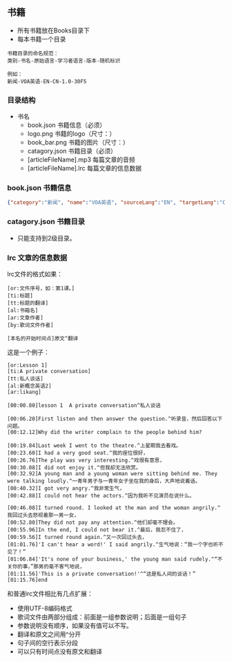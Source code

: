 
## 书籍
* 所有书籍放在Books目录下
* 每本书籍一个目录
```
书籍目录的命名规范：
类别-书名-原始语言-学习者语言-版本-随机标识

例如：
新闻-VOA英语-EN-CN-1.0-30F5
```

### 目录结构
- 书名
    - book.json 书籍信息（必须）
    - logo.png 书籍的logo（尺寸：）
    - book_bar.png 书籍的图片（尺寸：）
    - catagory.json 书籍目录（必须）
    - [articleFileName].mp3 每篇文章的音频
    - [articleFileName].lrc 每篇文章的信息数据

### book.json 书籍信息
```JSON
{"category":"新闻", "name":"VOA英语", "sourceLang":"EN", "targetLang":"CN", "id":"30F5", "total":102, "version":1, "author":"likang"}
```

### catagory.json 书籍目录
* 只能支持到2级目录。

### lrc 文章的信息数据
lrc文件的格式如果：
```
[or:文件序号，如：第1课。]
[ti:标题]
[tt:标题的翻译]
[al:书箱名]
[ar:文章作者]
[by:歌词文件作者]

[本名的开始时间点]原文^翻译
```
这是一个例子：
```
[or:Lesson 1]
[ti:A private conversation]
[tt:私人谈话]
[al:新概念英语2]
[ar:likang]

[00:00.80]lesson 1  A private conversation^私人谈话

[00:06.20]First listen and then answer the question.^听录音，然后回答以下问题。
[00:12.12]Why did the writer complain to the people behind him?

[00:19.84]Last week I went to the theatre.^上星期我去看戏。
[00:23.60]I had a very good seat.^我的座位很好，
[00:26.76]The play was very interesting.^戏很有意思，
[00:30.08]I did not enjoy it.^但我却无法欣赏。
[00:32.92]A young man and a young woman were sitting behind me. They were talking loudly.^一青年男子与一青年女子坐在我的身后，大声地说着话。
[00:40.32]I got very angry.^我非常生气，
[00:42.88]I could not hear the actors.^因为我听不见演员在说什么。

[00:46.08]I turned round. I looked at the man and the woman angrily.^我回过头去怒视着那一男一女，
[00:52.80]They did not pay any attention.^他们却毫不理会。
[00:55.96]In the end, I could not bear it.^最后，我忍不住了，
[00:59.56]I turned round again.^又一次回过头去，
[01:01.76]'I can't hear a word!' I said angrily.^生气地说：“我一个字也听不见了！”
[01:06.84]'It's none of your business,' the young man said rudely.^“不关你的事，”那男的毫不客气地说，
[01:11.56]'This is a private conversation!'^“这是私人间的谈话！”
[01:15.76]end
```

和普通lrc文件相比有几点扩展：
* 使用UTF-8编码格式
* 歌词文件由两部分组成：前面是一组参数说明；后面是一组句子
* 参数说明没有顺序，如果没有值可以不写。
* 翻译和原文之间用^分开
* 句子间的空行表示分段
* 可以只有时间点没有原文和翻译






